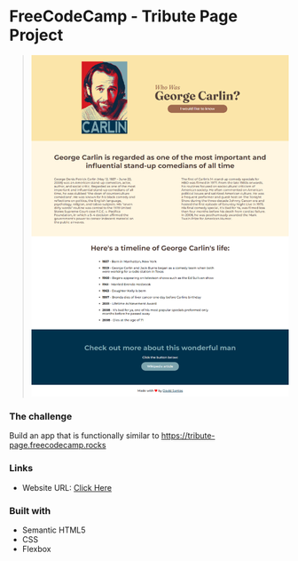 # FreeCodeCamp - Tribute Page Project

> ![Thumbnail](./design/tribute-page.png)

### The challenge
Build an app that is functionally similar to https://tribute-page.freecodecamp.rocks

### Links

- Website URL: [Click Here](https://daviidsantos.github.io/TributePage/)

### Built with

- Semantic HTML5 
- CSS
- Flexbox

